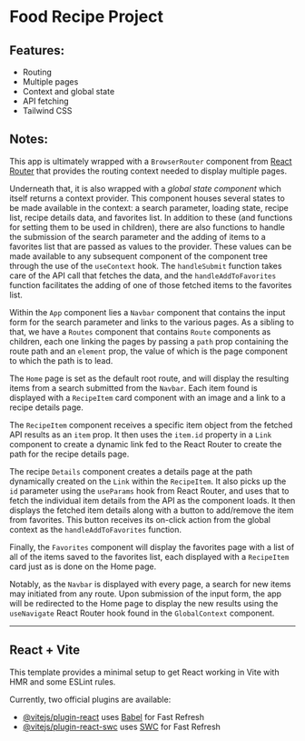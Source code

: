 # Food Recipe Project

## Features:

- Routing
- Multiple pages
- Context and global state
- API fetching
- Tailwind CSS

## Notes:

This app is ultimately wrapped with a `BrowserRouter` component from [React Router](https://reactrouter.com/en/main) that provides the routing context needed to display multiple pages.

Underneath that, it is also wrapped with a _global state component_ which itself returns a context provider. This component houses several states to be made available in the context: a search parameter, loading state, recipe list, recipe details data, and favorites list. In addition to these (and functions for setting them to be used in children), there are also functions to handle the submission of the search parameter and the adding of items to a favorites list that are passed as values to the provider. These values can be made available to any subsequent component of the component tree through the use of the `useContext` hook. The `handleSubmit` function takes care of the API call that fetches the data, and the `handleAddToFavorites` function facilitates the adding of one of those fetched items to the favorites list.

Within the `App` component lies a `Navbar` component that contains the input form for the search parameter and links to the various pages. As a sibling to that, we have a `Routes` component that contains `Route` components as children, each one linking the pages by passing a `path` prop containing the route path and an `element` prop, the value of which is the page component to which the path is to lead.

The `Home` page is set as the default root route, and will display the resulting items from a search submitted from the `Navbar`. Each item found is displayed with a `RecipeItem` card component with an image and a link to a recipe details page.

The `RecipeItem` component receives a specific item object from the fetched API results as an `item` prop. It then uses the `item.id` property in a `Link` component to create a dynamic link fed to the React Router to create the path for the recipe details page.

The recipe `Details` component creates a details page at the path dynamically created on the `Link` within the `RecipeItem`. It also picks up the `id` parameter using the `useParams` hook from React Router, and uses that to fetch the individual item details from the API as the component loads. It then displays the fetched item details along with a button to add/remove the item from favorites. This button receives its on-click action from the global context as the `handleAddToFavorites` function.

Finally, the `Favorites` component will display the favorites page with a list of all of the items saved to the favorites list, each displayed with a `RecipeItem` card just as is done on the Home page.

Notably, as the `Navbar` is displayed with every page, a search for new items may initiated from any route. Upon submission of the input form, the app will be redirected to the Home page to display the new results using the `useNavigate` React Router hook found in the `GlobalContext` component.

---

## React + Vite

This template provides a minimal setup to get React working in Vite with HMR and some ESLint rules.

Currently, two official plugins are available:

- [@vitejs/plugin-react](https://github.com/vitejs/vite-plugin-react/blob/main/packages/plugin-react/README.md) uses [Babel](https://babeljs.io/) for Fast Refresh
- [@vitejs/plugin-react-swc](https://github.com/vitejs/vite-plugin-react-swc) uses [SWC](https://swc.rs/) for Fast Refresh
